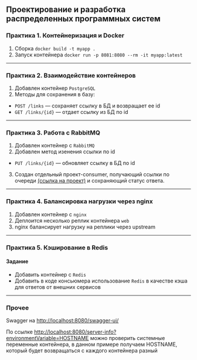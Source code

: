 ## Проектирование и разработка распределенных программных систем

### Практика 1. Контейнеризация и Docker

1. Сборка `docker build -t myapp .`
2. Запуск контейнера `docker run -p 8081:8080 --rm -it myapp:latest`
___

### Практика 2. Взаимодействие контейнеров
1. Добавлен контейнер `PostgreSQL`
2. Методы для сохранения в базу:
- `POST /links` — сохраняет ссылку в БД и возвращает ее id
- `GET /links/{id}` — отдает ссылку из БД по id
___

### Практика 3. Работа с RabbitMQ
1. Добавлен контейнер с `RabbitMQ`
2. Добавлен метод изенения ссылки по id
- `PUT /links/{id}` — обновляет ссылку в БД по id
3. Создан отдельный проект-consumer, получающий ссылки по очереди [(ссылка на проект)](https://github.com/exceq/python-rabbitmq-consumer)
и сохраняющий статус ответа.
___

### Практика 4. Балансировка нагрузки через nginx
1. Добавлен контейнер с `nginx`
2. Деплоится несколько реплик контейнера `web`
3. nginx балансирует нагрузку на реплики через upstream
___

### Практика 5. Кэширование в Redis

#### Задание
- Добавить контейнер с `Redis`
- Добавить в коде консьюмера использование `Redis` в качестве кэша для ответов от внешних сервисов
___
### Прочее
Swagger на [http://localhost:8080/swagger-ui/](http://localhost:8080/swagger-ui/)

По ссылке [http://localhost:8080/server-info?environmentVariable=HOSTNAME](http://localhost:8080/server-info?environmentVariable=HOSTNAME)
можно проверить системные переменные контейнера, в данном примере получаем HOSTNAME, который будет возвращаться с каждого контейнера разный
